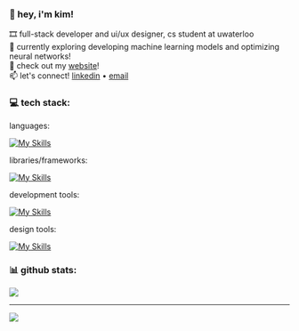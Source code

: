 ### 💫 hey, i'm kim!

🎞️ full-stack developer and ui/ux designer, cs student at uwaterloo<br>
🌱 currently exploring developing machine learning models and optimizing neural networks! <br>
🔗 check out my [website](https://kimguo.xyz/)!<br>
📫 let's connect! [linkedin](https://www.linkedin.com/in/kbrqin/) • [email](mailto:kim.guo@uwaterloo.ca)

### 💻 tech stack:

languages: 

[![My Skills](https://skillicons.dev/icons?i=py,cpp,c,cs,java,kotlin,r,html,css,php,js,ts,postgres,mysql,swift,bash,matlab)](https://skillicons.dev)

libraries/frameworks:

[![My Skills](https://skillicons.dev/icons?i=react,angular,flask,tensorflow,pytorch,sklearn,nodejs,mongodb)](https://skillicons.dev)

development tools:

[![My Skills](https://skillicons.dev/icons?i=docker,git,postman,unity,npm)](https://skillicons.dev)

design tools:

[![My Skills](https://skillicons.dev/icons?i=figma,blender,ai,ps)](https://skillicons.dev)




### 📊 github stats:
![](https://github-readme-streak-stats.herokuapp.com/?user=kbrqin&theme=default&hide_border=false)<br/>

---
[![](https://visitcount.itsvg.in/api?id=kbrqin&icon=0&color=0)](https://visitcount.itsvg.in)

<!-- Proudly created with GPRM ( https://gprm.itsvg.in ) -->
